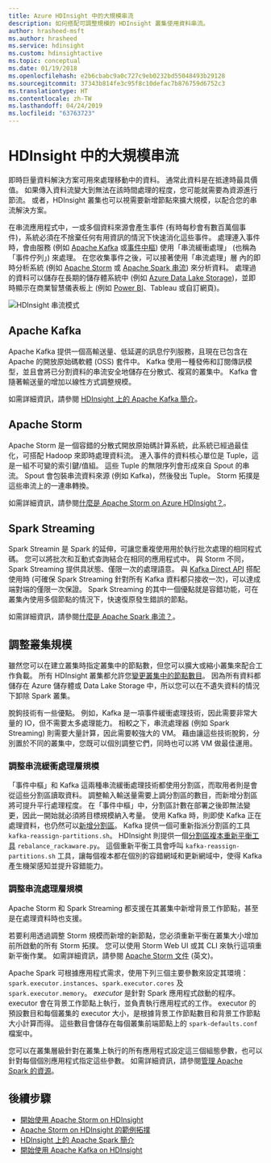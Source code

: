 ```yaml
---
title: Azure HDInsight 中的大規模串流
description: 如何搭配可調整規模的 HDInsight 叢集使用資料串流。
author: hrasheed-msft
ms.author: hrasheed
ms.service: hdinsight
ms.custom: hdinsightactive
ms.topic: conceptual
ms.date: 01/19/2018
ms.openlocfilehash: e2b6cbabc9a0c727c9eb0232bd55048493b29128
ms.sourcegitcommit: 37343b814fe3c95f8c10defac7b876759d6752c3
ms.translationtype: HT
ms.contentlocale: zh-TW
ms.lasthandoff: 04/24/2019
ms.locfileid: "63763723"
---
```

# <a name="streaming-at-scale-in-hdinsight"></a>HDInsight 中的大規模串流

即時巨量資料解決方案可用來處理移動中的資料。 通常此資料是在抵達時最具價值。 如果傳入資料流變大到無法在該時間處理的程度，您可能就需要為資源進行節流。 或者，HDInsight 叢集也可以視需要新增節點來擴大規模，以配合您的串流解決方案。


在串流應用程式中，一或多個資料來源會產生事件 (有時每秒會有數百萬個事件)，系統必須在不捨棄任何有用資訊的情況下快速消化這些事件。 處理連入事件時，會由服務 (例如 [Apache Kafka](kafka/apache-kafka-introduction.md) 或[事件中樞](https://azure.microsoft.com/services/event-hubs/)) 使用「串流緩衝處理」 (也稱為「事件佇列」) 來處理。 在您收集事件之後，可以接著使用「串流處理」層 內的即時分析系統 (例如 [Apache Storm](storm/apache-storm-overview.md) 或 [Apache Spark 串流](spark/apache-spark-streaming-overview.md)) 來分析資料。 處理過的資料可以儲存在長期的儲存體系統中 (例如 [Azure Data Lake Storage](https://azure.microsoft.com/services/storage/data-lake-storage/))，並即時顯示在商業智慧儀表板上 (例如 [Power BI](https://powerbi.microsoft.com)、Tableau 或自訂網頁)。


![HDInsight 串流模式](./media/hdinsight-streaming-at-scale-overview/HDInsight-streaming-patterns.png)

## <a name="apache-kafka"></a>Apache Kafka

Apache Kafka 提供一個高輸送量、低延遲的訊息佇列服務，且現在已包含在 Apache 的開放原始碼軟體 (OSS) 套件中。 Kafka 使用一種發佈和訂閱傳訊模型，並且會將已分割資料的串流安全地儲存在分散式、複寫的叢集中。 Kafka 會隨著輸送量的增加以線性方式調整規模。

如需詳細資訊，請參閱 [HDInsight 上的 Apache Kafka 簡介](kafka/apache-kafka-introduction.md)。

## <a name="apache-storm"></a>Apache Storm

Apache Storm 是一個容錯的分散式開放原始碼計算系統，此系統已經過最佳化，可搭配 Hadoop 來即時處理資料流。 連入事件的資料核心單位是 Tuple，這是一組不可變的索引鍵/值組。 這些 Tuple 的無限序列會形成來自 Spout 的串流。 Spout 會包裝串流資料來源 (例如 Kafka)，然後發出 Tuple。 Storm 拓撲是這些串流上的一連串轉換。

如需詳細資訊，請參閱[什麼是 Apache Storm on Azure HDInsight？](storm/apache-storm-overview.md)。

## <a name="spark-streaming"></a>Spark Streaming

Spark Streamin 是 Spark 的延伸，可讓您重複使用用於執行批次處理的相同程式碼。 您可以將批次和互動式查詢結合在相同的應用程式中。 與 Storm 不同，Spark Streaming 提供具狀態、僅限一次的處理語意。 與 [Kafka Direct API](https://spark.apache.org/docs/latest/streaming-kafka-integration.html) 搭配使用時 (可確保 Spark Streaming 針對所有 Kafka 資料都只接收一次)，可以達成端對端的僅限一次保證。 Spark Streaming 的其中一個優點就是容錯功能，可在叢集內使用多個節點的情況下，快速復原發生錯誤的節點。

如需詳細資訊，請參閱[什麼是 Apache Spark 串流？](hdinsight-spark-streaming-overview.md)。

## <a name="scaling-a-cluster"></a>調整叢集規模

雖然您可以在建立叢集時指定叢集中的節點數，但您可以擴大或縮小叢集來配合工作負載。 所有 HDInsight 叢集都允許您[變更叢集中的節點數目](hdinsight-administer-use-portal-linux.md#scale-clusters)。 因為所有資料都儲存在 Azure 儲存體或 Data Lake Storage 中，所以您可以在不遺失資料的情況下卸除 Spark 叢集。

脫鉤技術有一些優點。 例如，Kafka 是一項事件緩衝處理技術，因此需要非常大量的 IO，但不需要太多處理能力。 相較之下，串流處理器 (例如 Spark Streaming) 則需要大量計算，因此需要較強大的 VM。 藉由讓這些技術脫鉤，分別置於不同的叢集中，您既可以個別調整它們，同時也可以將 VM 做最佳運用。

### <a name="scale-the-stream-buffering-layer"></a>調整串流緩衝處理層規模

「事件中樞」和 Kafka 這兩種串流緩衝處理技術都使用分割區，而取用者則是會從這些分割區讀取資料。 調整輸入輸送量需要上調分割區的數目，而新增分割區將可提升平行處理程度。 在「事件中樞」中，分割區計數在部署之後即無法變更，因此一開始就必須將目標規模納入考量。 使用 Kafka 時，則即使 Kafka 正在處理資料，也仍然可以[新增分割區](https://kafka.apache.org/documentation.html#basic_ops_cluster_expansion)。 Kafka 提供一個可重新指派分割區的工具 `kafka-reassign-partitions.sh`。 HDInsight 則提供一個[分割區複本重新平衡工具](https://github.com/hdinsight/hdinsight-kafka-tools) `rebalance_rackaware.py`。 這個重新平衡工具會呼叫 `kafka-reassign-partitions.sh` 工具，讓每個複本都在個別的容錯網域和更新網域中，使得 Kafka 產生機架感知並提升容錯能力。

### <a name="scale-the-stream-processing-layer"></a>調整串流處理層規模

Apache Storm 和 Spark Streaming 都支援在其叢集中新增背景工作節點，甚至是在處理資料時也支援。

若要利用透過調整 Storm 規模而新增的新節點，您必須重新平衡在叢集大小增加前所啟動的所有 Storm 拓撲。 您可以使用 Storm Web UI 或其 CLI 來執行這項重新平衡作業。 如需詳細資訊，請參閱 [Apache Storm 文件](https://storm.apache.org/documentation/Understanding-the-parallelism-of-a-Storm-topology.html) \(英文\)。

Apache Spark 可根據應用程式需求，使用下列三個主要參數來設定其環境：`spark.executor.instances`、`spark.executor.cores` 及 `spark.executor.memory`。 *executor* 是針對 Spark 應用程式啟動的程序。 executor 會在背景工作節點上執行，並負責執行應用程式的工作。 executor 的預設數目和每個叢集的 executor 大小，是根據背景工作節點數目和背景工作節點大小計算而得。 這些數目會儲存在每個叢集前端節點上的 `spark-defaults.conf` 檔案中。

您可以在叢集層級針對在叢集上執行的所有應用程式設定這三個組態參數，也可以針對每個個別應用程式指定這些參數。 如需詳細資訊，請參閱[管理 Apache Spark 的資源](spark/apache-spark-resource-manager.md)。

## <a name="next-steps"></a>後續步驟

* [開始使用 Apache Storm on HDInsight](storm/apache-storm-tutorial-get-started-linux.md)
* [Apache Storm on HDInsight 的範例拓撲](storm/apache-storm-example-topology.md)
* [HDInsight 上的 Apache Spark 簡介](spark/apache-spark-overview.md)
* [開始使用 Apache Kafka on HDInsight](kafka/apache-kafka-get-started.md)
